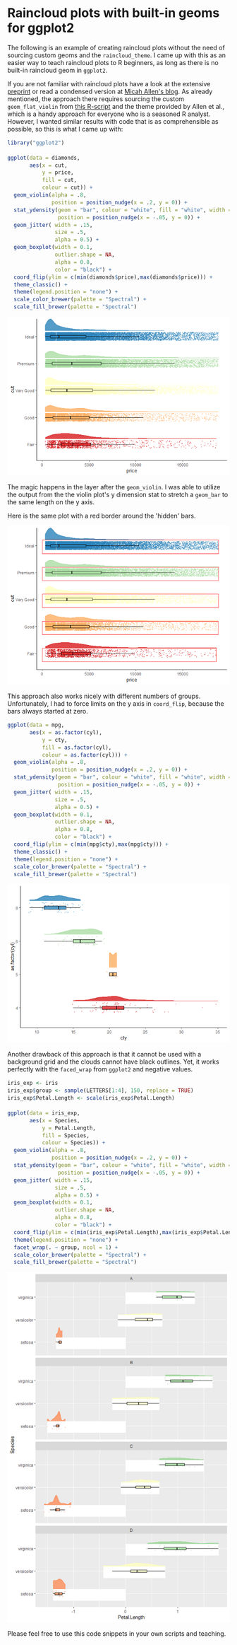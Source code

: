 Raincloud plots with built-in geoms for ggplot2
================

The following is an example of creating raincloud plots without the need of sourcing custom geoms and the `raincloud_theme`. I came up with this as an easier way to teach raincloud plots to R beginners, as long as there is no built-in raincloud geom in `ggplot2`.

If you are not familiar with raincloud plots have a look at the extensive [preprint](https://peerj.com/preprints/27137/) or read a condensed version at [Micah Allen's blog](https://micahallen.org/2018/03/15/introducing-raincloud-plots/?utm_campaign=News&utm_medium=Community&utm_source=DataCamp.com). As already mentioned, the approach there requires sourcing the custom `geom_flat_violin` from [this R-script](https://gist.githubusercontent.com/benmarwick/2a1bb0133ff568cbe28d/raw/fb53bd97121f7f9ce947837ef1a4c65a73bffb3f/geom_flat_violin.R) and the theme provided by Allen et al., which is a handy approach for everyone who is a seasoned R analyst. However, I wanted similar results with code that is as comprehensible as possible, so this is what I came up with:

``` r
library("ggplot2")

ggplot(data = diamonds, 
       aes(x = cut, 
           y = price, 
           fill = cut,
           colour = cut)) +
  geom_violin(alpha = .8, 
              position = position_nudge(x = .2, y = 0)) +
  stat_ydensity(geom = "bar", colour = "white", fill = "white", width = .5,
                position = position_nudge(x = -.05, y = 0)) +
  geom_jitter( width = .15, 
               size = .5, 
               alpha = 0.5) +
  geom_boxplot(width = 0.1, 
               outlier.shape = NA, 
               alpha = 0.8,
               color = "black") +
  coord_flip(ylim = c(min(diamonds$price),max(diamonds$price))) +
  theme_classic() +
  theme(legend.position = "none") +
  scale_color_brewer(palette = "Spectral") +
  scale_fill_brewer(palette = "Spectral") 
```

![](README_files/figure-markdown_github/unnamed-chunk-1-1.png)

The magic happens in the layer after the `geom_violin`. I was able to utilize the output from the the violin plot's y dimension stat to stretch a `geom_bar` to the same length on the y axis.

Here is the same plot with a red border around the 'hidden' bars.

![](README_files/figure-markdown_github/unnamed-chunk-2-1.png)

This approach also works nicely with different numbers of groups. Unfortunately, I had to force limits on the y axis in `coord_flip`, because the bars always started at zero.

``` r
ggplot(data = mpg, 
       aes(x = as.factor(cyl), 
           y = cty, 
           fill = as.factor(cyl),
           colour = as.factor(cyl))) +
  geom_violin(alpha = .8, 
              position = position_nudge(x = .2, y = 0)) +
  stat_ydensity(geom = "bar", colour = "white", fill = "white", width = .5,
                position = position_nudge(x = -.05, y = 0)) +
  geom_jitter( width = .15, 
               size = .5, 
               alpha = 0.5) +
  geom_boxplot(width = 0.1, 
               outlier.shape = NA, 
               alpha = 0.8,
               color = "black") +
  coord_flip(ylim = c(min(mpg$cty),max(mpg$cty))) +
  theme_classic() +
  theme(legend.position = "none") +
  scale_color_brewer(palette = "Spectral") +
  scale_fill_brewer(palette = "Spectral") 
```

![](README_files/figure-markdown_github/unnamed-chunk-3-1.png)

Another drawback of this approach is that it cannot be used with a background grid and the clouds cannot have black outlines. Yet, it works perfectly with the `faced_wrap` from `ggplot2` and negative values.

``` r
iris_exp <- iris
iris_exp$group <- sample(LETTERS[1:4], 150, replace = TRUE)
iris_exp$Petal.Length <- scale(iris_exp$Petal.Length)

ggplot(data = iris_exp, 
       aes(x = Species, 
           y = Petal.Length, 
           fill = Species,
           colour = Species)) +
  geom_violin(alpha = .8, 
              position = position_nudge(x = .2, y = 0)) +
  stat_ydensity(geom = "bar", colour = "white", fill = "white", width = .5,
                position = position_nudge(x = -.05, y = 0)) +
  geom_jitter( width = .15, 
               size = .5, 
               alpha = 0.5) +
  geom_boxplot(width = 0.1, 
               outlier.shape = NA, 
               alpha = 0.8,
               color = "black") +
  coord_flip(ylim = c(min(iris_exp$Petal.Length),max(iris_exp$Petal.Length))) +
  theme(legend.position = "none") +
  facet_wrap(. ~ group, ncol = 1) +
  scale_color_brewer(palette = "Spectral") +
  scale_fill_brewer(palette = "Spectral") 
```

![](README_files/figure-markdown_github/unnamed-chunk-4-1.png)

Please feel free to use this code snippets in your own scripts and teaching.
